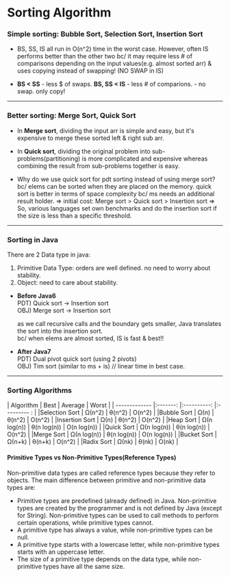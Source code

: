 
# Sorting Algorithm

### Simple sorting: Bubble Sort, Selection Sort, Insertion Sort
+ BS, SS, IS all run in O(n^2) time in the worst case.
However, often IS performs better than the other two
bc/ it may require less # of comparisons depending on the input values(e.g. almost sorted arr)
& uses copying instead of swapping! (NO SWAP in IS)

+ **BS < SS**       - less $ of swaps.
  **BS, SS < IS**   - less # of comparions. - no swap. only copy!

*** 

### Better sorting: Merge Sort, Quick Sort
+ In **Merge sort**, dividing the input arr is simple and easy, 
but it's expensive to merge these sorted left & right sub arr. 

+ In **Quick sort**, dividing the original problem into sub-problems(partitioning) is 
more complicated and expensive whereas combining the result from sub-problems together is easy.

+ Why do we use quick sort for pdt sorting instead of using merge sort?
bc/ elems can be sorted when they are placed on the memory.
quick sort is better in terms of space complexity bc/ ms needs an additional result holder.
=> initial cost: Merge sort > Quick sort > Insertion sort
=> So, various languages set own benchmarks and do the insertion sort if the size is less than a specific threshold.

*** 

### Sorting in Java
There are 2 Data type in java: 
1) Primitive Data Type: orders are well defined. no need to worry about stability.
2) Object: need to care about stability.


+ **Before Java6** <br/>
    PDT) Quick sort -> Insertion sort <br/>
    OBJ) Merge sort -> Insertion sort <br/>
    
    as we call recursive calls and the boundary gets smaller, 
    Java translates the sort into the insertion sort. <br/>
    bc/ when elems are almost sorted, IS is fast & best!! 
    
+ **After Java7** <br/>
    PDT) Dual pivot quick sort (using 2 pivots) <br/>
    OBJ) Tim sort (similar to ms + is) // linear time in best case. <br/>


***

### Sorting Algorithms
| Algorithm     | Best        | Average       | Worst       |
| ------------- |:-------:    |:----------:   |:--------- : |
|Selection Sort | Ω(n^2)      | θ(n^2)        | O(n^2)      |
|Bubble Sort    | Ω(n)        | θ(n^2)        | O(n^2)      |
|Insertion Sort | Ω(n)        | θ(n^2)        | O(n^2)      |
|Heap Sort      | Ω(n log(n)) | θ(n log(n))   | O(n log(n)) |
|Quick Sort     | Ω(n log(n)) | θ(n log(n))   | O(n^2)      |
|Merge Sort     | Ω(n log(n)) | θ(n log(n))   | O(n log(n)) |
|Bucket Sort    | Ω(n+k)      | θ(n+k)        | O(n^2)      |
|Radix Sort     | Ω(nk)       | θ(nk)         | O(nk)       |


#### Primitive Types vs Non-Primitive Types(Reference Types)
Non-primitive data types are called reference types because they refer to objects.
The main difference between primitive and non-primitive data types are:

+ Primitive types are predefined (already defined) in Java. Non-primitive types are created by the programmer and is not defined by Java (except for String).
Non-primitive types can be used to call methods to perform certain operations, while primitive types cannot.
+ A primitive type has always a value, while non-primitive types can be null.
+ A primitive type starts with a lowercase letter, while non-primitive types starts with an uppercase letter.
+ The size of a primitive type depends on the data type, while non-primitive types have all the same size.